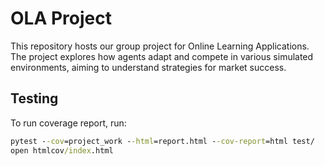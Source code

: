 # OLA Project

This repository hosts our group project for Online Learning Applications. The project explores how agents adapt and compete in various simulated environments, aiming to understand strategies for market success.

## Testing

To run coverage report, run:

````cmd
pytest --cov=project_work --html=report.html --cov-report=html test/
open htmlcov/index.html
````
